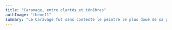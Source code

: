 ```yaml
---
title: "Caravage, entre clartés et ténèbres"
authImage: "theme11"
summary: "Le Caravage fut sans conteste le peintre le plus doué de sa génération. Propagateur d’un clair-obscur jusqu’alors inédit, sa manière fera des émules dans toute l’Europe. Violent et irascible, meurtrier en exil, il mena une vie d’errance et de débauches."
---
```

